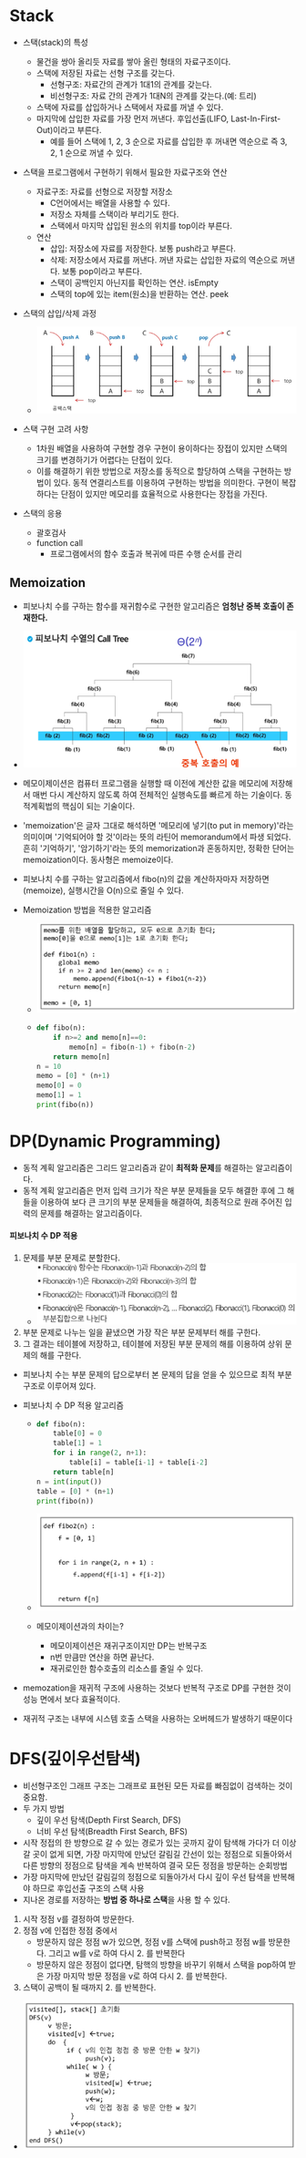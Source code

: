# Stack

- 스택(stack)의 특성
  - 물건을 쌍아 올리듯 자료를 쌓아 올린 형태의 자료구조이다.
  - 스택에 저장된 자료는 선형 구조를 갖는다.
    - 선형구조: 자료간의 관계가 1대1의 관계를 갖는다.
    - 비선형구조: 자료 간의 관계가 1대N의 관계를 갖는다.(예: 트리)
  - 스택에 자료를 삽입하거나 스택에서 자료를 꺼낼 수 있다.
  - 마지막에 삽입한 자료를 가장 먼저 꺼낸다. 후입선출(LIFO, Last-In-First-Out)이라고 부른다.
    - 예를 들어 스택에 1, 2, 3 순으로 자료를 삽입한 후 꺼내면 역순으로 즉 3, 2, 1 순으로 꺼낼 수 있다.



- 스택을 프로그램에서 구현하기 위해서 필요한 자료구조와 연산
  - 자료구조: 자료를 선형으로 저장할 저장소
    - C언어에서는 배열을 사용할 수 있다.
    - 저장소 자체를 스택이라 부리기도 한다.
    - 스택에서 마지막 삽입된 원소의 위치를 top이라 부른다.
  - 연산
    - 삽입: 저장소에 자료를 저장한다. 보통 push라고 부른다.
    - 삭제: 저장소에서 자료를 꺼낸다. 꺼낸 자료는 삽입한 자료의 역순으로 꺼낸다. 보통 pop이라고 부른다.
    - 스택이 공백인지 아닌지를 확인하는 연산.  isEmpty
    - 스택의 top에 있는 item(원소)을 반환하는 연산. peek



- 스택의 삽입/삭제 과정
  - ![image-20210818090955989](img/image-20210818090955989.png)



- 스택 구현 고려 사항
  - 1차원 배열을 사용하여 구현할 경우 구현이 용이하다는 장접이 있지만 스택의 크기를 변경하기가 어렵다는 단접이 있다.
  - 이를 해결하기 위한 방법으로 저장소를 동적으로 할당하여 스택을 구현하는 방법이 있다. 동적 연결리스트를 이용하여 구현하는 방법을 의미한다. 구현이 복잡하다는 단점이 있지만 메모리를 효율적으로 사용한다는 장접을 가진다.



- 스택의 응용
  - 괄호검사
  - function call
    - 프로그램에서의 함수 호출과 복귀에 따른 수행 순서를 관리



## Memoization

- 피보나치 수를 구하는 함수를 재귀함수로 구현한 알고리즘은 **엄청난 중복 호출이 존재한다.**

- ![image-20210818142910571](img/image-20210818142910571.png)

- 메모이제이션은 컴퓨터 프로그램을 실행할 때 이전에 계산한 값을 메모리에 저장해서 매번 다시 계산하지 않도록 하여 전체적인 실행속도를 빠르게 하는 기술이다. 동적계획법의 핵심이 되는 기술이다.

- 'memoization'은 글자 그대로 해석하면 '메모리에 넣기(to put in memory)'라는 의미이며 '기억되어야 할 것'이라는 뜻의 라틴어 memorandum에서 파생 되었다. 흔히 '기억하기', '암기하기'라는 뜻의 memorization과 혼동하지만, 정확한 단어는 memoization이다. 동사형은 memoize이다.

- 피보나치 수를 구하는 알고리즘에서 fibo(n)의 값을 계산하자마자 저장하면(memoize), 실행시간을 O(n)으로 줄일 수 있다.

- Memoization 방법을 적용한 알고리즘

  - ![image-20210818143251710](img/image-20210818143251710.png)

  - ```python
    def fibo(n):
        if n>=2 and memo[n]==0:
            memo[n] = fibo(n-1) + fibo(n-2)
        return memo[n]
    n = 10
    memo = [0] * (n+1)
    memo[0] = 0
    memo[1] = 1
    print(fibo(n))
    ```









# DP(Dynamic Programming)

- 동적 계획 알고리즘은 그리드 알고리즘과 같이 **최적화 문제**를 해결하는 알고리즘이다.
- 동적 계획 알고리즘은 먼저 입력 크기가 작은 부분 문제들을 모두 해결한 후에 그 해들을 이용하여 보다 큰 크기의 부분 문제들을 해결하여, 최종적으로 원래 주어진 입력의 문제를 해결하는 알고리즘이다.



#### 피보나치 수 DP 적용

1. 문제를 부분 문제로 분할한다.
   - ![image-20210818145143948](img/image-20210818145143948.png)
2. 부분 문제로 나누는 일을 끝냈으면 가장 작은 부분 문제부터 해를 구한다.
3. 그 결과는 테이블에 저장하고, 테이블에 저장된 부분 문제의 해를 이용하여 상위 문제의 해를 구한다.



- 피보나치 수는 부분 문제의 답으로부터 본 문제의 답을 얻을 수 있으므로 최적 부분 구조로 이루어져 있다.

- 피보나치 수 DP 적용 알고리즘

  - ```python
    def fibo(n):
        table[0] = 0
        table[1] = 1
        for i in range(2, n+1):
            table[i] = table[i-1] + table[i-2]
        return table[n]
    n = int(input())
    table = [0] * (n+1)
    print(fibo(n))
    ```

  - ![image-20210818145050086](img/image-20210818145050086.png)

  - 메모이제이션과의 차이는?

    - 메모이제이션은 재귀구조이지만 DP는 반복구조
    - n번 만큼만 연산을 하면 끝난다.
    - 재귀로인한 함수호출의 리소스를 줄일 수 있다.

- memozation을 재귀적 구조에 사용하는 것보다 반복적 구조로 DP를 구현한 것이 성능 면에서 보다 효율적이다.

- 재귀적 구조는 내부에 시스템 호출 스택을 사용하는 오버헤드가 발생하기 때문이다







# DFS(깊이우선탐색)

- 비선형구조인 그래프 구조는 그래프로 표현된 모든 자료를 빠짐없이 검색하는 것이 중요함.
- 두 가지 방법
  - 깊이 우선 탐색(Depth First Search, DFS)
  - 너비 우선 탐색(Breadth First Search, BFS)
- 시작 정접의 한 방향으로 갈 수 있는 경로가 있는 곳까지 갚이 탐색해 가다가 더 이상 갈 곳이 없게 되면, 가장 마지막에 만났던 갈림길 간선이 있는 정점으로 되돌아와서 다른 방향의 정점으로 탐색을 계속 반복하여 결국 모든 정점을 방문하는 순회방법
- 가장 마지막에 만났던 갈림길의 정점으로 되돌아가서 다시 깊이 우선 탐색을 반복해야 하므로 후입선출 구조의 스택 사용
- 지나온 경로를 저장하는 **방법 중 하나로 스택**을 사용 할 수 있다.



1. 시작 정점 v를 결정하여 방문한다.
2. 정점 v에 인접한 정점 중에서
   - 방문하지 않은 정점 w가 있으면, 정점 v를 스택에 push하고 정점 w를 방문한다. 그리고 w를 v로 하여 다시 2. 를 반복한다
   - 방문하지 않은 정점이 없다면, 탐핵의 방향을 바꾸기 위해서 스택을 pop하여 받은 가장 마지막 방문 정점을 v로 하여 다시 2. 를 반복한다.
3. 스택이 공백이 될 때까지 2. 를 반복한다.

- ![image-20210818152527114](img/image-20210818152527114.png)





